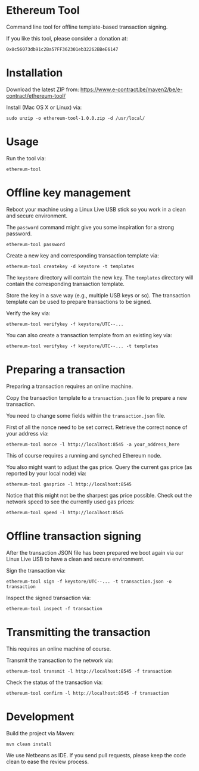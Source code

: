 Ethereum Tool
=============

Command line tool for offline template-based transaction signing.

If you like this tool, please consider a donation at:
```
0x0c56073db91c2Ba57FF362301eb32262BBeE6147
```


# Installation

Download the latest ZIP from:
https://www.e-contract.be/maven2/be/e-contract/ethereum-tool/

Install (Mac OS X or Linux) via:
```
sudo unzip -o ethereum-tool-1.0.0.zip -d /usr/local/
```


# Usage

Run the tool via:
```
ethereum-tool
```


# Offline key management

Reboot your machine using a Linux Live USB stick so you work in a clean and secure environment.

The `password` command might give you some inspiration for a strong password.
```
ethereum-tool password
```

Create a new key and corresponding transaction template via:
```
ethereum-tool createkey -d keystore -t templates
```

The `keystore` directory will contain the new key.
The `templates` directory will contain the corresponding transaction template.

Store the key in a save way (e.g., multiple USB keys or so).
The transaction template can be used to prepare transactions to be signed.

Verify the key via:
```
ethereum-tool verifykey -f keystore/UTC--...
```

You can also create a transaction template from an existing key via:
```
ethereum-tool verifykey -f keystore/UTC--... -t templates
```


# Preparing a transaction

Preparing a transaction requires an online machine.

Copy the transaction template to a `transaction.json` file to prepare a new transaction.

You need to change some fields within the `transaction.json` file.

First of all the nonce need to be set correct.
Retrieve the correct nonce of your address via:
```
ethereum-tool nonce -l http://localhost:8545 -a your_address_here
```
This of course requires a running and synched Ethereum node.

You also might want to adjust the gas price.
Query the current gas price (as reported by your local node) via:
```
ethereum-tool gasprice -l http://localhost:8545
```

Notice that this might not be the sharpest gas price possible.
Check out the network speed to see the currently used gas prices:
```
ethereum-tool speed -l http://localhost:8545
```


# Offline transaction signing

After the transaction JSON file has been prepared we boot again via our Linux Live USB to have a clean and secure environment.

Sign the transaction via:
```
ethereum-tool sign -f keystore/UTC--... -t transaction.json -o transaction
```

Inspect the signed transaction via:
```
ethereum-tool inspect -f transaction
```

# Transmitting the transaction

This requires an online machine of course.

Transmit the transaction to the network via:
```
ethereum-tool transmit -l http://localhost:8545 -f transaction
```

Check the status of the transaction via:
```
ethereum-tool confirm -l http://localhost:8545 -f transaction
```


# Development

Build the project via Maven:
```
mvn clean install
```

We use Netbeans as IDE.
If you send pull requests, please keep the code clean to ease the review process.
